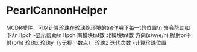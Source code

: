# PearlCannonHelper
MCDR插件，可以计算珍珠在珍珠炮环境的tnt作用下每一t的位置\n
命令帮助如下:\n
!!pch -显示帮助\n
!!pch 南模块tnt数 北模块tnt数 方向(s/w/e/n) 抛射or平射(p/h) 珍珠x 珍珠y（y无视小数点） 珍珠z 迭代次数 -计算珍珠位置
